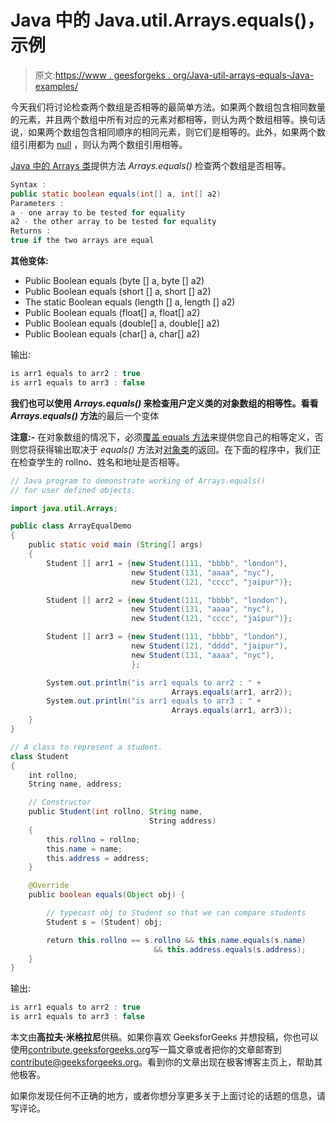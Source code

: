 # Java 中的 Java.util.Arrays.equals()，示例

> 原文:[https://www . geesforgeks . org/Java-util-arrays-equals-Java-examples/](https://www.geeksforgeeks.org/java-util-arrays-equals-java-examples/)

今天我们将讨论检查两个数组是否相等的最简单方法。如果两个数组包含相同数量的元素，并且两个数组中所有对应的元素对都相等，则认为两个数组相等。换句话说，如果两个数组包含相同顺序的相同元素，则它们是相等的。此外，如果两个数组引用都为 [null](https://www.geeksforgeeks.org/interesting-facts-about-null-in-java/) ，则认为两个数组引用相等。

[Java 中的 Arrays 类](https://www.geeksforgeeks.org/array-class-in-java/)提供方法 *Arrays.equals()* 检查两个数组是否相等。

```java
Syntax :
public static boolean equals(int[] a, int[] a2)
Parameters :
a - one array to be tested for equality
a2 - the other array to be tested for equality
Returns : 
true if the two arrays are equal

```

**其他变体:**

*   Public Boolean equals (byte [] a, byte [] a2)
*   Public Boolean equals (short [] a, short [] a2)
*   The static Boolean equals (length [] a, length [] a2)
*   Public Boolean equals (float[] a, float[] a2)
*   Public Boolean equals (double[] a, double[] a2)
*   Public Boolean equals (char[] a, char[] a2)

输出:

```java
is arr1 equals to arr2 : true
is arr1 equals to arr3 : false

```

**我们也可以使用 *Arrays.equals()* 来检查用户定义类的对象数组的相等性。看看 *Arrays.equals()* 方法**的最后一个变体

**注意:-** 在对象数组的情况下，必须[覆盖 equals 方法](https://www.geeksforgeeks.org/overriding-equals-method-in-java/)来提供您自己的相等定义，否则您将获得输出取决于 *equals()* 方法对[对象类](https://www.geeksforgeeks.org/object-class-in-java/)的返回。在下面的程序中，我们正在检查学生的 rollno、姓名和地址是否相等。

```java
// Java program to demonstrate working of Arrays.equals()
// for user defined objects.

import java.util.Arrays;

public class ArrayEqualDemo
{
    public static void main (String[] args)
    {
        Student [] arr1 = {new Student(111, "bbbb", "london"),
                           new Student(131, "aaaa", "nyc"),
                           new Student(121, "cccc", "jaipur")};

        Student [] arr2 = {new Student(111, "bbbb", "london"),
                           new Student(131, "aaaa", "nyc"),
                           new Student(121, "cccc", "jaipur")};

        Student [] arr3 = {new Student(111, "bbbb", "london"),
                           new Student(121, "dddd", "jaipur"),
                           new Student(131, "aaaa", "nyc"),
                           };

        System.out.println("is arr1 equals to arr2 : " +
                                    Arrays.equals(arr1, arr2));
        System.out.println("is arr1 equals to arr3 : " +
                                    Arrays.equals(arr1, arr3));    
    }    
}

// A class to represent a student.
class Student
{
    int rollno;
    String name, address;

    // Constructor
    public Student(int rollno, String name,
                               String address)
    {
        this.rollno = rollno;
        this.name = name;
        this.address = address;
    }

    @Override
    public boolean equals(Object obj) {

        // typecast obj to Student so that we can compare students
        Student s = (Student) obj;

        return this.rollno == s.rollno && this.name.equals(s.name)
                                && this.address.equals(s.address);
    }
}
```

输出:

```java
is arr1 equals to arr2 : true
is arr1 equals to arr3 : false

```

本文由**高拉夫·米格拉尼**供稿。如果你喜欢 GeeksforGeeks 并想投稿，你也可以使用[contribute.geeksforgeeks.org](http://contribute.geeksforgeeks.org)写一篇文章或者把你的文章邮寄到 contribute@geeksforgeeks.org。看到你的文章出现在极客博客主页上，帮助其他极客。

如果你发现任何不正确的地方，或者你想分享更多关于上面讨论的话题的信息，请写评论。